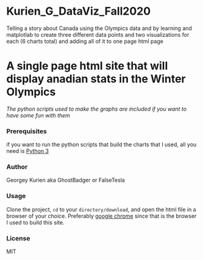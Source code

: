 # Kurien_G_DataViz_Fall2020
Telling a story about Canada using the Olympics data and by learning and matplotlab to create three different data points and two visualizations for each (6 charts total) and adding all of it to one page html page
<h1> A single page html site that will display anadian stats in the Winter Olympics</h1>

*The python scripts used to make the graphs are included if you want to have some fun with them*

### Prerequisites
if you want to run the python scripts that build the charts that I used, all you need is [Python 3](https://www.python.org/downloads/releases/3.0) 

### Author
Georgey Kurien aka GhostBadger or FalseTesla

### Usage
Clone the project, <code>cd</code> to your `directory/download`, and open the html file in a browser of your choice. Preferably [google chrome](https://www.google.com/intl/en_ca/chrome/) since that is the browser I used to build this site.

### License
MIT



